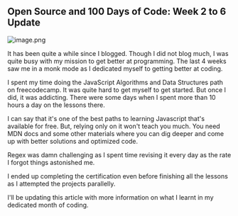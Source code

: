 ## Open Source and 100 Days of Code: Week 2 to 6 Update


![image.png](https://cdn.hashnode.com/res/hashnode/image/upload/v1646154518690/Oi0P9nyKv.png)

It has been quite a while since I blogged. Though I did not blog much, I was quite busy with my mission to get better at programming. The last 4 weeks saw me in a monk mode as I dedicated myself to getting better at coding.

I spent my time doing the JavaScript Algorithms and Data Structures path on freecodecamp. It was quite hard to get myself to get started. But once I did, it was addicting. There were some days when I spent more than 10 hours a day on the lessons there.

I can say that it's one of the best paths to learning Javascript that's available for free. But, relying only on it won't teach you much. You need MDN docs and some other materials where you can dig deeper and come up with better solutions and optimized code.

Regex was damn challenging as I spent time revising it every day as the rate I forgot things astonished me. 

I ended up completing the certification even before finishing all the lessons as I attempted the projects parallelly.

I'll be updating this article with more information on what I learnt in my dedicated month of coding.